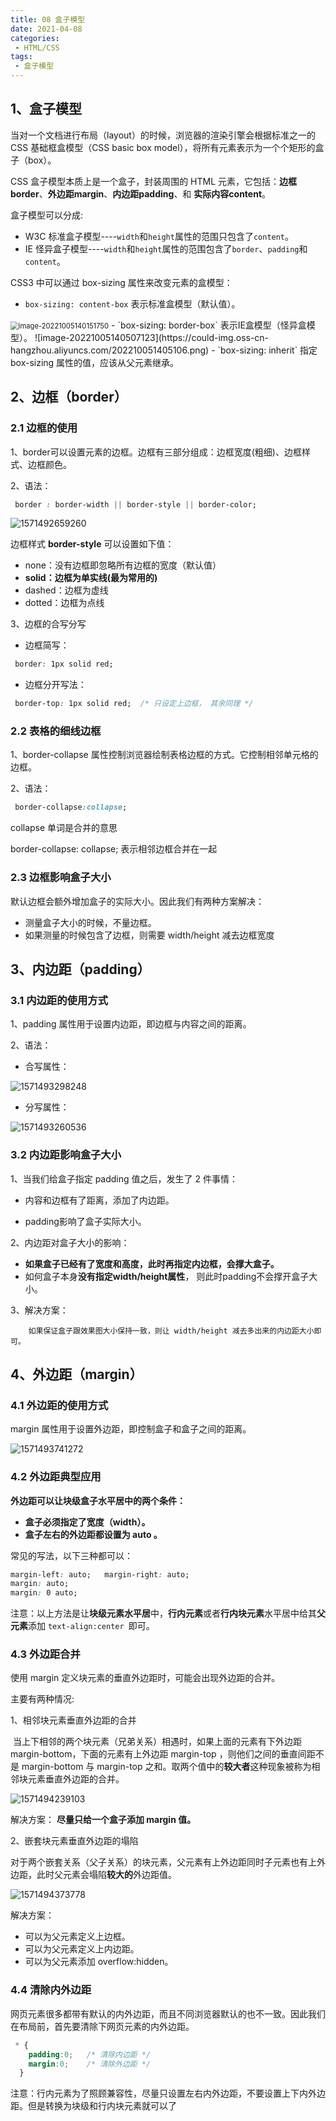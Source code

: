 ```yaml
---
title: 08 盒子模型
date: 2021-04-08
categories: 
 - HTML/CSS
tags:
 - 盒子模型
---
```

## 1、盒子模型

当对一个文档进行布局（layout）的时候，浏览器的渲染引擎会根据标准之一的 CSS 基础框盒模型（CSS basic box model），将所有元素表示为一个个矩形的盒子（box）。

CSS 盒子模型本质上是一个盒子，封装周围的 HTML 元素，它包括：**边框border**、**外边距margin**、**内边距padding**、和 **实际内容content**。


盒子模型可以分成:
- W3C 标准盒子模型----`width`和`height`属性的范围只包含了`content`。
- IE 怪异盒子模型----`width`和`height`属性的范围包含了`border`、`padding`和`content`。


CSS3 中可以通过 box-sizing 属性来改变元素的盒模型：

- `box-sizing: content-box`  表示标准盒模型（默认值）。
<img src="https://could-img.oss-cn-hangzhou.aliyuncs.com/202210051406752.png" alt="image-20221005140151750" style="zoom:80%;" />
- `box-sizing: border-box`  表示IE盒模型（怪异盒模型）。
![image-20221005140507123](https://could-img.oss-cn-hangzhou.aliyuncs.com/202210051405106.png)
- `box-sizing: inherit` 指定 box-sizing 属性的值，应该从父元素继承。


## 2、边框（border）

### 2.1 边框的使用

1、border可以设置元素的边框。边框有三部分组成：边框宽度(粗细)、边框样式、边框颜色。

2、语法：

```css
 border : border-width || border-style || border-color;   
```

![1571492659260](https://could-img.oss-cn-hangzhou.aliyuncs.com/202210051340418.png)

边框样式 **border-style** 可以设置如下值：

- none：没有边框即忽略所有边框的宽度（默认值）
- **solid：边框为单实线(最为常用的)**
- dashed：边框为虚线  
- dotted：边框为点线

3、边框的合写分写

- 边框简写：

```css
 border: 1px solid red;  
```

- 边框分开写法：

```css
 border-top: 1px solid red;  /* 只设定上边框， 其余同理 */   
```

### 2.2 表格的细线边框

1、border-collapse 属性控制浏览器绘制表格边框的方式。它控制相邻单元格的边框。

2、语法：

```css
 border-collapse:collapse; 
```

collapse 单词是合并的意思

border-collapse: collapse; 表示相邻边框合并在一起

### 2.3 边框影响盒子大小

默认边框会额外增加盒子的实际大小。因此我们有两种方案解决：

- 测量盒子大小的时候，不量边框。
- 如果测量的时候包含了边框，则需要 width/height 减去边框宽度

## 3、内边距（padding）

### 3.1 内边距的使用方式

1、padding 属性用于设置内边距，即边框与内容之间的距离。

2、语法：

- 合写属性：

![1571493298248](https://could-img.oss-cn-hangzhou.aliyuncs.com/202210051340658.png)

- 分写属性：

![1571493260536](https://could-img.oss-cn-hangzhou.aliyuncs.com/202210051340879.png)

### 3.2 内边距影响盒子大小

1、当我们给盒子指定 padding 值之后，发生了 2 件事情：

- 内容和边框有了距离，添加了内边距。

- padding影响了盒子实际大小。

2、内边距对盒子大小的影响：

- **如果盒子已经有了宽度和高度，此时再指定内边框，会撑大盒子。**
- 如何盒子本身**没有指定width/height属性**， 则此时padding不会撑开盒子大小。

3、解决方案：

		如果保证盒子跟效果图大小保持一致，则让 width/height 减去多出来的内边距大小即可。

## 4、外边距（margin）

### 4.1 外边距的使用方式

margin 属性用于设置外边距，即控制盒子和盒子之间的距离。

![1571493741272](https://could-img.oss-cn-hangzhou.aliyuncs.com/202210051340624.png)

### 4.2 外边距典型应用

**外边距可以让块级盒子水平居中的两个条件：**

- **盒子必须指定了宽度（width）。**
- **盒子左右的外边距都设置为 auto 。**

常见的写法，以下三种都可以：

```css
margin-left: auto;   margin-right: auto;
margin: auto;
margin: 0 auto;
```

注意：以上方法是让**块级元素水平居**中，**行内元素**或者**行内块元素**水平居中给其**父元素**添加 `text-align:center `即可。

### 4.3 外边距合并

使用 margin 定义块元素的垂直外边距时，可能会出现外边距的合并。

主要有两种情况:

1、相邻块元素垂直外边距的合并

​	当上下相邻的两个块元素（兄弟关系）相遇时，如果上面的元素有下外边距 margin-bottom，下面的元素有上外边距 margin-top ，则他们之间的垂直间距不是 margin-bottom 与 margin-top 之和。取两个值中的**较大者**这种现象被称为相邻块元素垂直外边距的合并。

![1571494239103](https://could-img.oss-cn-hangzhou.aliyuncs.com/202210051340939.png)

解决方案：
		**尽量只给一个盒子添加 margin 值。**

2、嵌套块元素垂直外边距的塌陷

​	对于两个嵌套关系（父子关系）的块元素，父元素有上外边距同时子元素也有上外边距，此时父元素会塌陷**较大的**外边距值。

![1571494373778](https://could-img.oss-cn-hangzhou.aliyuncs.com/202210051340550.png)

解决方案：

- 可以为父元素定义上边框。
- 可以为父元素定义上内边距。
- 可以为父元素添加 overflow:hidden。

### 4.4 清除内外边距

网页元素很多都带有默认的内外边距，而且不同浏览器默认的也不一致。因此我们在布局前，首先要清除下网页元素的内外边距。

```css
 * {
    padding:0;   /* 清除内边距 */
    margin:0;    /* 清除外边距 */
  }
```

注意：行内元素为了照顾兼容性，尽量只设置左右内外边距，不要设置上下内外边距。但是转换为块级和行内块元素就可以了